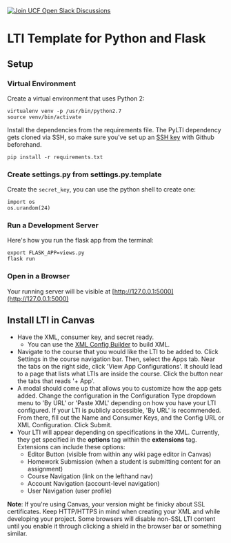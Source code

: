 [![Join UCF Open Slack Discussions](https://ucf-open-slackin.herokuapp.com/badge.svg)](https://ucf-open-slackin.herokuapp.com/)

# LTI Template for Python and Flask

## Setup

### Virtual Environment
Create a virtual environment that uses Python 2:

```
virtualenv venv -p /usr/bin/python2.7
source venv/bin/activate
```

Install the dependencies from the requirements file. The PyLTI dependency gets cloned via SSH, so make sure you've set up an [SSH key](https://help.github.com/articles/adding-a-new-ssh-key-to-your-github-account/) with Github beforehand.

```
pip install -r requirements.txt
```

### Create settings.py from settings.py.template
Create the `secret_key`, you can use the python shell to create one:

```
import os
os.urandom(24)
```

### Run a Development Server
Here's how you run the flask app from the terminal:
```
export FLASK_APP=views.py
flask run
```

### Open in a Browser
Your running server will be visible at [http://127.0.0.1:5000](http://127.0.0.1:5000)

## Install LTI in Canvas
- Have the XML, consumer key, and secret ready.
    - You can use the [XML Config Builder](https://www.edu-apps.org/build_xml.html) to build XML.
- Navigate to the course that you would like the LTI to be added to. Click Settings in the course navigation bar. Then, select the Apps tab. Near the tabs on the right side, click 'View App Configurations'. It should lead to a page that lists what LTIs are inside the course. Click the button near the tabs that reads '+ App'.
- A modal should come up that allows you to customize how the app gets added. Change the configuration in the Configuration Type dropdown menu to 'By URL' or 'Paste XML' depending on how you have your LTI configured. If your LTI is publicly accessible, 'By URL' is recommended. From there, fill out the Name and Consumer Keys, and the Config URL or XML Configuration. Click Submit.
- Your LTI will appear depending on specifications in the XML. Currently, they get specified in the **options** tag within the **extensions** tag. Extensions can include these options:
    - Editor Button (visible from within any wiki page editor in Canvas)
    - Homework Submission (when a student is submitting content for an assignment)
    - Course Navigation (link on the lefthand nav)
    - Account Navigation (account-level navigation)
    - User Navigation (user profile)

**Note**: If you're using Canvas, your version might be finicky about SSL certificates. Keep HTTP/HTTPS in mind when creating your XML and while developing your project. Some browsers will disable non-SSL LTI content until you enable it through clicking a shield in the browser bar or something similar.